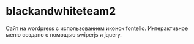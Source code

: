 # blackandwhiteteam2
 
 Сайт на wordpress с использованием иконок fontello. 
Интерактивное меню создано с помощью swiperjs и jquery.
